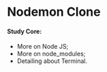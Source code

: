 # **Nodemon Clone**
#### **Study Core:**
- More on Node JS;
- More on node_modules;
- Detailing about Terminal.